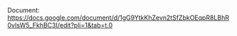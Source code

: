 Document: https://docs.google.com/document/d/1gG9YtkKhZevn2tSfZbkOEqpR8LBhR0vIsW5_FkhBC3I/edit?pli=1&tab=t.0
